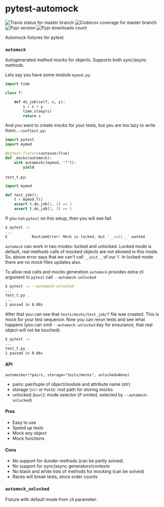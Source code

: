 # pytest-automock
![Travis status for master branch](https://travis-ci.com/pohmelie/pytest-automock.svg?branch=master)
![Codecov coverage for master branch](https://codecov.io/gh/pohmelie/pytest-automock/branch/master/graph/badge.svg)
![Pypi version](https://img.shields.io/pypi/v/pytest-automock.svg)
![Pypi downloads count](https://img.shields.io/pypi/dm/pytest-automock)

Automock fixtures for pytest.

### `automock`
Autogenerated method mocks for objects. Supports both sync/async methods.

Lets say you have some module `mymod.py`:
``` python
import time

class T:

    def do_job(self, x, y):
        s = x + y
        time.sleep(s)
        return s
```
And you want to create mocks for your tests, but you are too lazy to write them... `conftest.py`:
``` python
import pytest
import mymod

@pytest.fixture(autouse=True)
def _mocks(automock):
    with automock((mymod, "T")):
        yield
```
`test_t.py`:
``` python
import mymod

def test_job():
    t = mymod.T()
    assert t.do_job(1, 2) == 3
    assert t.do_job(2, 3) == 5
```
If you run `pytest` on this setup, then you will see fail:
``` bash
$ pytest -x
...
E           RuntimeError: Mock is locked, but '__init__' wanted
```
`automock` can work in two modes: locked and unlocked. Locked mode is default, real methods calls of mocked objects are
not allowed in this mode. So, above error says that we can't call `__init__` of our `T`.
In locked mode there are no mock-files updates also.

To allow real calls and mocks generation `automock` provides extra cli argument to `pytest` call `--automock-unlocked`
``` bash
$ pytest -x --automock-unlocked
...
test_t.py .
...
1 passed in 8.08s
```
After that you can see that `tests/mocks/test_job/T` file was created. This is mock for your test sequence.
Now you can rerun tests and see what happens (you can omit `--automock-unlocked` key for ensurance, that real object
will not be touched).
``` bash
$ pytest -x
...
test_t.py .
1 passed in 0.06s
```
#### API
`automocker(*pairs, storage="tests/mocks", unlocked=None)`
* pairs: pair/tuple of object/module and attribute name (str)
* storage (`str` or `Path`): root path for storing mocks
* unlocked (`bool`): mode selector (if omited, selected by `--automock-unlocked`)

#### Pros
* Easy to use
* Speed up tests
* Mock any object
* Mock functions
#### Cons
* No support for dunder methods (can be partly solved)
* No support for sync/async generators/contexts
* No black and white lists of methods for mocking (can be solved)
* Races will break tests, since order counts

### `automock_unlocked`
Fixture with default mode from cli parameter.
